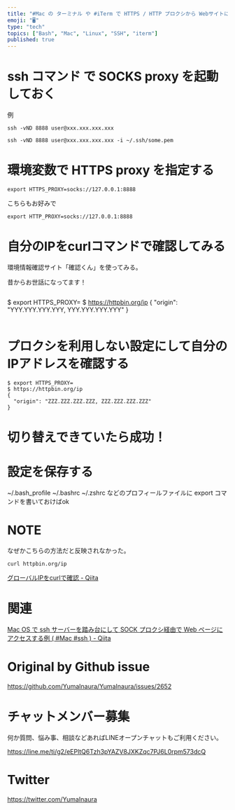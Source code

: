```yaml
---
title: "#Mac の ターミナル や #iTerm で HTTPS / HTTP プロクシから Webサイトに接続する ( サーバーに #ssh 接"
emoji: "🖥"
type: "tech"
topics: ["Bash", "Mac", "Linux", "SSH", "iterm"]
published: true
---
```


# ssh コマンド で SOCKS proxy を起動しておく

例

```
ssh -vND 8888 user@xxx.xxx.xxx.xxx
```

```
ssh -vND 8888 user@xxx.xxx.xxx.xxx -i ~/.ssh/some.pem
```

# 環境変数で HTTPS proxy を指定する

```
export HTTPS_PROXY=socks://127.0.0.1:8888
```

こちらもお好みで

```
export HTTP_PROXY=socks://127.0.0.1:8888
```

# 自分のIPをcurlコマンドで確認してみる

環境情報確認サイト「確認くん」を使ってみる。

昔からお世話になってます！

```
```
$ export HTTPS_PROXY=
$ https://httpbin.org/ip
{
  "origin": "YYY.YYY.YYY.YYY, YYY.YYY.YYY.YYY"
}
```
```

# プロクシを利用しない設定にして自分のIPアドレスを確認する

```
$ export HTTPS_PROXY=
$ https://httpbin.org/ip
{
  "origin": "ZZZ.ZZZ.ZZZ.ZZZ, ZZZ.ZZZ.ZZZ.ZZZ"
}
```

# 切り替えできていたら成功！

# 設定を保存する

~/.bash_profile ~/.bashrc ~/.zshrc などのプロフィールファイルに export コマンドを書いておけばok

# NOTE

なぜかこちらの方法だと反映されなかった。

```
curl httpbin.org/ip
```

[グローバルIPをcurlで確認 - Qiita](https://qiita.com/kanpou0108/items/734b947f5a95109e7bb9)

# 関連

[Mac OS で ssh サーバーを踏み台にして SOCK プロクシ経由で Web ページにアクセスする例 ( #Mac #ssh ) - Qiita](https://qiita.com/YumaInaura/items/7e4c9335e0f07b64319d)

# Original by Github issue

https://github.com/YumaInaura/YumaInaura/issues/2652








<!-- Update From Qiita API -->

# チャットメンバー募集


何か質問、悩み事、相談などあればLINEオープンチャットもご利用ください。

https://line.me/ti/g2/eEPltQ6Tzh3pYAZV8JXKZqc7PJ6L0rpm573dcQ





# Twitter


https://twitter.com/YumaInaura


<!-- Update From Qiita API -->


